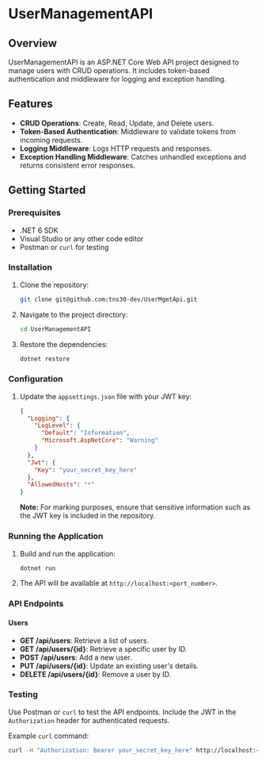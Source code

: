# UserManagementAPI

## Overview

UserManagementAPI is an ASP.NET Core Web API project designed to manage users with CRUD operations. It includes token-based authentication and middleware for logging and exception handling.

## Features

- **CRUD Operations**: Create, Read, Update, and Delete users.
- **Token-Based Authentication**: Middleware to validate tokens from incoming requests.
- **Logging Middleware**: Logs HTTP requests and responses.
- **Exception Handling Middleware**: Catches unhandled exceptions and returns consistent error responses.

## Getting Started

### Prerequisites

- .NET 6 SDK
- Visual Studio or any other code editor
- Postman or `curl` for testing

### Installation

1. Clone the repository:

    ```bash
    git clone git@github.com:tns30-dev/UserMgmtApi.git
    ```

2. Navigate to the project directory:

    ```bash
    cd UserManagementAPI
    ```

3. Restore the dependencies:

    ```bash
    dotnet restore
    ```

### Configuration

1. Update the `appsettings.json` file with your JWT key:

    ```json
    {
      "Logging": {
        "LogLevel": {
          "Default": "Information",
          "Microsoft.AspNetCore": "Warning"
        }
      },
      "Jwt": {
        "Key": "your_secret_key_here"
      },
      "AllowedHosts": "*"
    }
    ```

    **Note:** For marking purposes, ensure that sensitive information such as the JWT key is included in the repository.

### Running the Application

1. Build and run the application:

    ```bash
    dotnet run
    ```

2. The API will be available at `http://localhost:<port_number>`.

### API Endpoints

#### Users

- **GET /api/users**: Retrieve a list of users.
- **GET /api/users/{id}**: Retrieve a specific user by ID.
- **POST /api/users**: Add a new user.
- **PUT /api/users/{id}**: Update an existing user's details.
- **DELETE /api/users/{id}**: Remove a user by ID.

### Testing

Use Postman or `curl` to test the API endpoints. Include the JWT in the `Authorization` header for authenticated requests.

Example `curl` command:

```bash
curl -H "Authorization: Bearer your_secret_key_here" http://localhost:<port_number>/api/users
